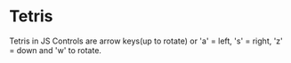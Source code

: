 # Tetris
Tetris in JS
Controls are arrow keys(up to rotate) or 'a' = left, 's' = right, 'z' = down and 'w' to rotate. 